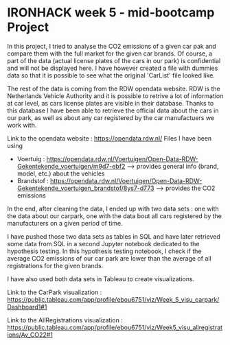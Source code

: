# IRONHACK week 5 - mid-bootcamp Project


In this project, I tried to analyse the CO2 emissions of a given car pak and compare them with the full market for the given car brands.
Of course, a part of the data (actual license plates of the cars in our park) is confidential and will not be displayed here. I have however created a file with dummies data so that it is possible to see what the original 'CarList' file looked like.


The rest of the data is coming from the RDW opendata website. RDW is the Netherlands Vehicle Authority and it is possible to retrive a lot of information at car level, as cars license plates are visible in their database.
Thanks to this database I have been able to retrieve the official data about the cars in our park, as well as about any car registered by the car manufactuers we work with.


Link to the opendata website : https://opendata.rdw.nl/
Files I have been using
- Voertuig : https://opendata.rdw.nl/Voertuigen/Open-Data-RDW-Gekentekende_voertuigen/m9d7-ebf2  --> provides general info (brand, model, etc.) about the vehicles
- Brandstof : https://opendata.rdw.nl/Voertuigen/Open-Data-RDW-Gekentekende_voertuigen_brandstof/8ys7-d773 --> provides the CO2 emissions


In the end, after cleaning the data, I ended up with two data sets : one with the data about our carpark, one with the data bout all cars registered by the manufacturers on a given period of time.


I have pushed those two data sets as tables in SQL and have later retrieved some data from SQL in a second Jupyter notebook dedicated to the hypothesis testing.
In this hypothesis testing notebook, I check if the average CO2 emissions of our car park are lower than the average of all registrations for the given brands.


I have also used both data sets in Tableau to create visualizations.

Link to the CarPark visualization : https://public.tableau.com/app/profile/ebou6751/viz/Week_5_visu_carpark/Dashboard1#1

Link to the AllRegistrations visualization : https://public.tableau.com/app/profile/ebou6751/viz/Week5_visu_allregistrations/Av_CO22#1
